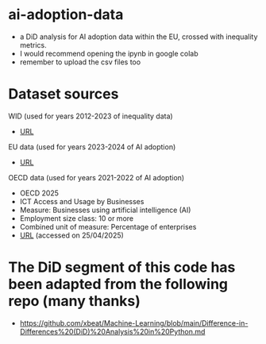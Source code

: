 # ai-adoption-data
- a DiD analysis for AI adoption data within the EU, crossed with inequality metrics.
- I would recommend opening the ipynb in google colab
- remember to upload the csv files too

# Dataset sources

WID (used for years 2012-2023 of inequality data)
- [URL](https://wid.world/)

EU data (used for years 2023-2024 of AI adoption)
- [URL](https://ec.europa.eu/eurostat/statistics-explained/index.php?title=Use_of_artificial_intelligence_in_enterprises)

OECD data (used for years 2021-2022 of AI adoption)
- OECD 2025
- ICT Access and Usage by Businesses
- Measure: Businesses using artificial intelligence (AI) 
- Employment size class: 10 or more
- Combined unit of measure: Percentage of enterprises
- [URL](https://data-explorer.oecd.org/vis?tm=AI&pg=0&snb=12&df[ds]=dsDisseminateFinalDMZ&df[id]=DSD_ICT_B%40DF_BUSINESSES&df[ag]=OECD.STI.DEP&df[vs]=1.0&dq=AUS%2BAUT%2BBEL%2BCAN%2BCOL%2BCZE%2BDNK%2BEST%2BFIN%2BFRA%2BDEU%2BGRC%2BISL%2BHUN%2BIRL%2BISR%2BITA%2BJPN%2BKOR%2BLVA%2BLTU%2BLUX%2BMEX%2BNLD%2BNZL%2BNOR%2BPOL%2BPRT%2BSVK%2BSVN%2BESP%2BSWE%2BCHE%2BTUR%2BGBR%2BUSA%2BBRA%2BBGR%2BHRV%2BROU.A.G14_B.PT_ENT._T.S_GE10%2BS_GE100&pd=2005%2C2024&to[TIME_PERIOD]=false&vw=tb) (accessed on 25/04/2025)

# The DiD segment of this code has been adapted from the following repo (many thanks)
- https://github.com/xbeat/Machine-Learning/blob/main/Difference-in-Differences%20(DiD)%20Analysis%20in%20Python.md
